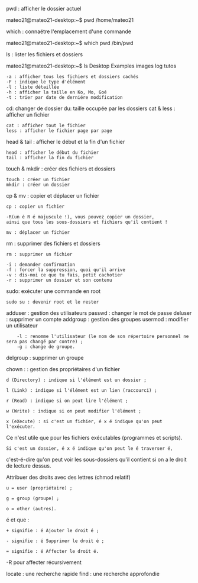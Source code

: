 pwd : afficher le dossier actuel

mateo21@mateo21-desktop:~$ pwd
/home/mateo21

which : connaétre l'emplacement d'une commande

mateo21@mateo21-desktop:~$ which pwd
/bin/pwd

ls : lister les fichiers et dossiers

mateo21@mateo21-desktop:~$ ls
Desktop Examples images log tutos

    -a : afficher tous les fichiers et dossiers cachés
    -F : indique le type d'élément
    -l : liste détaillée
    -h : afficher la taille en Ko, Mo, Goé
    -t : trier par date de derniére modification

cd: changer de dossier
du: taille occupée par les dossiers
cat & less : afficher un fichier

    cat : afficher tout le fichier
    less : afficher le fichier page par page

head & tail : afficher le début et la fin d'un fichier

    head : afficher le début du fichier
    tail : afficher la fin du fichier

touch & mkdir : créer des fichiers et dossiers

    touch : créer un fichier
    mkdir : créer un dossier

cp & mv : copier et déplacer un fichier

    cp : copier un fichier

    -R(un é R é majuscule !), vous pouvez copier un dossier,
    ainsi que tous les sous-dossiers et fichiers qu'il contient !

    mv : déplacer un fichier

rm : supprimer des fichiers et dossiers

    rm : supprimer un fichier

    -i : demander confirmation
    -f : forcer la suppression, quoi qu'il arrive
    -v : dis-moi ce que tu fais, petit cachotier
    -r : supprimer un dossier et son contenu

sudo: exécuter une commande en root

    sudo su : devenir root et le rester

adduser : gestion des utilisateurs
passwd : changer le mot de passe
deluser : supprimer un compte
addgroup : gestion des groupes
usermod : modifier un utilisateur

        -l : renomme l'utilisateur (le nom de son répertoire personnel ne sera pas changé par contre) ;
        -g : change de groupe.

delgroup : supprimer un groupe

chown : : gestion des propriétaires d'un fichier

    d (Directory) : indique si l'élément est un dossier ;

    l (Link) : indique si l'élément est un lien (raccourci) ;

    r (Read) : indique si on peut lire l'élément ;

    w (Write) : indique si on peut modifier l'élément ;

    x (eXecute) : si c'est un fichier, é x é indique qu'on peut l'exécuter.

Ce n'est utile que pour les fichiers exécutables (programmes et scripts).

    Si c'est un dossier, é x é indique qu'on peut le é traverser é,

c'est-é-dire qu'on peut voir les sous-dossiers qu'il contient si on a le droit de lecture dessus.

Attribuer des droits avec des lettres (chmod relatif)

    u = user (propriétaire) ;

    g = group (groupe) ;

    o = other (autres).

é et que :

    + signifie : é Ajouter le droit é ;

    - signifie : é Supprimer le droit é ;

    = signifie : é Affecter le droit é.

-R pour affecter récursivement

locate : une recherche rapide
find : une recherche approfondie
